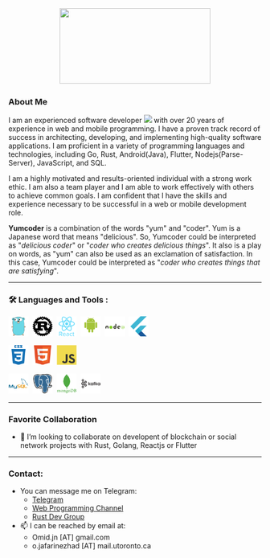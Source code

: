 <!-- <div id="header" align="center">
  <img src="https://media.giphy.com/media/M9gbBd9nbDrOTu1Mqx/giphy.gif" width="100"/>
</div> -->


<div align="center">
  <img src="https://media.giphy.com/media/RbDKaczqWovIugyJmW/giphy.gif" width="300" height="150"/>
</div>


### About Me

I am an experienced software developer <img src="https://media.giphy.com/media/WUlplcMpOCEmTGBtBW/giphy.gif" width="30"> with over 20 years of experience in web and mobile programming. I have a proven track record of success in architecting, developing, and implementing high-quality software applications. I am proficient in a variety of programming languages and technologies, including Go, Rust, Android(Java), Flutter, Nodejs(Parse-Server), JavaScript, and SQL. 

I am a highly motivated and results-oriented individual with a strong work ethic. I am also a team player and I am able to work effectively with others to achieve common goals. I am confident that I have the skills and experience necessary to be successful in a web or mobile development role.

**Yumcoder** is a combination of the words "yum" and "coder". Yum is a Japanese word that means "delicious". So, Yumcoder could be interpreted as "_delicious coder_" or "_coder who creates delicious things_". It also is a play on words, as "yum" can also be used as an exclamation of satisfaction. In this case, Yumcoder could be interpreted as "_coder who creates things that are satisfying_".

---

### :hammer_and_wrench: Languages and Tools :

<div>
  <img src="https://github.com/devicons/devicon/blob/master/icons/go/go-original.svg" title="GoLang" alt="GoLang" width="40" height="40"/>&nbsp;
   <img src="https://github.com/devicons/devicon/blob/master/icons/rust/rust-plain.svg" title="Rust" alt="Rust" width="40" height="40"/>&nbsp;
  <img src="https://github.com/devicons/devicon/blob/master/icons/react/react-original-wordmark.svg" title="React" alt="React" width="40" height="40"/>&nbsp;
  <img src="https://github.com/devicons/devicon/blob/master/icons/android/android-original-wordmark.svg" title="Android" alt="Android" width="40" height="40"/>&nbsp;  
   <img src="https://github.com/devicons/devicon/blob/master/icons/nodejs/nodejs-original-wordmark.svg" title="NodeJS" alt="NodeJS" width="40" height="40"/>&nbsp;
  <img src="https://github.com/devicons/devicon/blob/master/icons/flutter/flutter-original.svg" title="Flutter" alt="Flutter" width="40" height="40"/>&nbsp;
  
  <img src="https://github.com/devicons/devicon/blob/master/icons/css3/css3-plain-wordmark.svg"  title="CSS3" alt="CSS" width="40" height="40"/>&nbsp;
  <img src="https://github.com/devicons/devicon/blob/master/icons/html5/html5-original.svg" title="HTML5" alt="HTML" width="40" height="40"/>&nbsp;
  <img src="https://github.com/devicons/devicon/blob/master/icons/javascript/javascript-original.svg" title="JavaScript" alt="JavaScript" width="40" height="40"/>&nbsp;
  
  <img src="https://github.com/devicons/devicon/blob/master/icons/mysql/mysql-original-wordmark.svg" title="MySQL"  alt="MySQL" width="40" height="40"/>&nbsp;
 <img src="https://github.com/devicons/devicon/blob/master/icons/postgresql/postgresql-original.svg" title="Postgresql"  alt="Postgresql" width="40" height="40"/>&nbsp;
 <img src="https://github.com/devicons/devicon/blob/master/icons/mongodb/mongodb-plain-wordmark.svg" title="Mongodb"  alt="Mongodb" width="40" height="40"/>&nbsp;
  <img src="https://github.com/devicons/devicon/blob/master/icons/apachekafka/apachekafka-original-wordmark.svg" title="Kafka"  alt="Kafka" width="40" height="40"/>&nbsp;
</div>

---

### Favorite Collaboration
- 👯 I’m looking to collaborate on developent of blockchain or social network projects with Rust, Golang, Reactjs or Flutter

---
### Contact:
- You can message me on Telegram: 
  - [Telegram](https://t.me/yumcoder)
  - [Web Programming Channel](https://t.me/sharif_web_programming)
  - [Rust Dev Group](https://t.me/Rust_Dev)
- 📫 I can be reached by email at: 
  - Omid.jn [AT] gmail.com
  - o.jafarinezhad [AT] mail.utoronto.ca 

<!--
**YumcoderCom/YumcoderCom** is a ✨ _special_ ✨ repository because its `README.md` (this file) appears on your GitHub profile.

Here are some ideas to get you started:

- 🔭 I’m currently working on ...
- 🌱 I’m currently learning ...
- 👯 I’m looking to collaborate on ...
- 🤔 I’m looking for help with ...
- 💬 Ask me about ...
- 📫 How to reach me: ...
- 😄 Pronouns: ...
- ⚡ Fun fact: ...
-->
